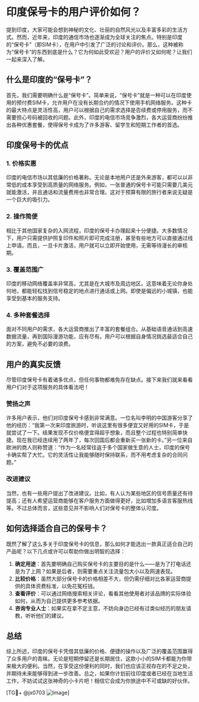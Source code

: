 # 印度保号卡的用户评价如何？

提到印度，大家可能会想到神秘的文化、壮丽的自然风光以及丰富多彩的生活方式。然而，近年来，印度的通信市场也逐渐成为全球关注的焦点。特别是印度的“保号卡”（即SIM卡），在用户中引发了广泛的讨论和评价。那么，这种被称为“保号卡”的东西到底是什么？它为何如此受欢迎？用户的评价又如何呢？让我们一起来深入了解。

## 什么是印度的“保号卡”？

首先，我们需要明确什么是“保号卡”。简单来说，“保号卡”就是一种可以在印度使用的预付费SIM卡，允许用户在没有长期合约的情况下使用手机网络服务。这种卡的最大特点是灵活性高，用户可以根据自己的需求选择是否续费或停用服务，而不需要担心号码被回收的问题。此外，印度的电信市场竞争激烈，各大运营商纷纷推出各种优惠套餐，使得保号卡成为了许多游客、留学生和短期工作者的首选。

## 印度保号卡的优点

### 1. **价格实惠**
   印度的电信市场以其低廉的价格著称。无论是本地用户还是外来游客，都可以以非常低的成本享受到高质量的网络服务。例如，一张普通的保号卡可能只需要几美元就能激活，并且通话和流量费用也非常合理。这对于预算有限的旅行者来说无疑是一个巨大的吸引力。

### 2. **操作简便**
   相比于其他国家复杂的入网流程，印度的保号卡办理起来十分便捷。大多数情况下，用户只需提供护照复印件和照片即可完成注册，甚至有些地方可以直接通过线上申请。而且，一旦卡片激活，用户就可以立即开始使用，无需等待漫长的审核期。

### 3. **覆盖范围广**
   印度的移动网络覆盖率非常高，尤其是在大城市及周边地区。这意味着无论你身处何地，都能轻松找到信号稳定的地点进行通话或上网。即使是偏远的小城镇，也能享受到基本的服务支持。

### 4. **多种套餐选择**
   面对不同用户的需求，各大运营商推出了丰富的套餐组合。从基础语音通话到高速数据流量，再到国际漫游功能，应有尽有。用户可以根据自身情况挑选最适合自己的方案，避免不必要的浪费。

## 用户的真实反馈

尽管印度保号卡有着诸多优点，但任何事物都难免存在缺点。接下来我们就来看看用户们对于这项服务的具体看法吧！

### 赞扬之声
许多用户表示，他们对印度保号卡感到非常满意。一位名叫李明的中国游客分享了他的经历：“我第一次来印度旅游时，听说这里有很多便宜又好用的SIM卡，于是就尝试了一下。结果发现不仅价格便宜得超乎想象，而且整个过程也特别简单快捷。现在我已经连续用了两年了，每次回国后都会重新买一张新的卡。”另一位来自欧洲的商人则称赞道：“作为一名经常往返于多个国家做生意的人士，印度的保号卡确实帮了大忙。它的灵活性让我能够随时保持联系，而不用考虑复杂的合同问题。”

### 改进建议
当然，也有一些用户提出了改进建议。比如，有人认为某些地区的信号质量还有待提高；还有人希望运营商能够在客户服务方面做得更好，比如增加多语言客服热线等。不过总体而言，这些意见并不影响人们对保号卡的整体认可度。

## 如何选择适合自己的保号卡？

既然了解了这么多关于印度保号卡的信息，那么如何才能选出一款真正适合自己的产品呢？以下几点或许可以帮助你做出明智的选择：

1. **确定用途**：首先要明确自己购买保号卡的主要目的是什么——是为了打电话还是为了上网？如果是后者，则需要重点关注流量包大小以及网速表现。
2. **比较价格**：虽然大部分保号卡的价格相差不大，但仍需仔细对比各家运营商提供的具体资费标准，以免花冤枉钱。
3. **查看评价**：可以通过网络搜索相关评论，看看其他使用者对该品牌的实际体验如何，从而为自己提供更多参考依据。
4. **咨询专业人士**：如果实在拿不定主意，不妨向身边已经有过类似经历的朋友请教，听听他们的建议。

## 总结

综上所述，印度的保号卡凭借其低廉的价格、便捷的操作以及广泛的覆盖范围赢得了众多用户的青睐。无论是短期停留还是长期居住，这款小小的SIM卡都能为你带来极大的便利。当然，在享受这份便利的同时，我们也应该正视存在的不足之处，并期待未来能够得到进一步改善。总之，如果你计划前往印度或者已经在当地生活工作，不妨试试这张神奇的小卡片吧！相信它会成为你旅途中不可或缺的好伙伴。

[TG💪+ @jx0703 ![Image](https://github.com/user-attachments/assets/dbca1d08-cadb-493c-b0ec-ad6f7a83f270)]